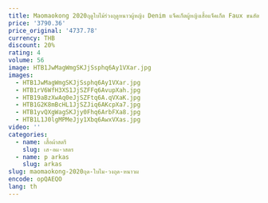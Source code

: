 ```yaml
---
title: Maomaokong 2020ฤดูใบไม้ร่วงฤดูหนาวผู้หญิง Denim แจ็คเก็ตผู้หญิงเสื้อแจ็คเก็ต Faux ขนสัตว์หนาซับเสื้อ Raccoon ขนสัตว์คอปกใหญ่
price: '3790.36'
price_original: '4737.78'
currency: THB
discount: 20%
rating: 4
volume: 56
image: HTB1JwMagWmgSKJjSsphq6Ay1VXar.jpg
images:
  - HTB1JwMagWmgSKJjSsphq6Ay1VXar.jpg
  - HTB1rV6WfH3XS1JjSZFFq6AvupXah.jpg
  - HTB19aBzXwAq0eJjSZFtq6A.qVXaK.jpg
  - HTB1G2K8mBcHL1JjSZJiq6AKcpXa7.jpg
  - HTB1yvQXgWagSKJjy0Fhq6ArbFXa8.jpg
  - HTB1L1J0lgMPMeJjy1Xbq6AwxVXas.jpg
video: ''
categories:
  - name: เสื้อผ้าสตรี
    slug: เส-อผ-าสตร
  - name: p arkas
    slug: arkas
slug: maomaokong-2020ฤด-ใบไม-วงฤด-หนาวผ
encode: opQAEQO
lang: th
---
```

  